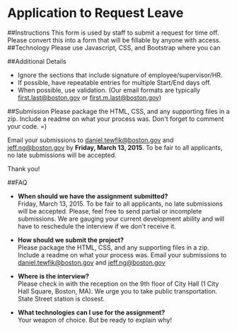 # Application to Request Leave
##Instructions
This form is used by staff to submit a request for time off. Please convert this into a form that will be fillable by anyone with access.  
##Technology
Please use Javascript, CSS, and Bootstrap where you can

##Additional Details

* Ignore the sections that include signature of employee/supervisor/HR.
* If possible, have repeatable entries for multiple Start/End days off.
* When possible, use validation. (Our email formats are typically first.last@boston.gov or first.m.last@boston.gov)

##Submission
Please package the HTML, CSS, and any supporting files in a zip.  Include a readme on what your process was.
Don't forget to comment your code. =)

Email your submissions to daniel.tewfik@boston.gov and jeff.ng@boston.gov by **Friday, March 13, 2015**. To be fair to all applicants, no late submissions will be accepted.

Thank you!

##FAQ
* **When should we have the assignment submitted?**  
Friday, March 13, 2015. To be fair to all applicants, no late submissions will be accepted.  Please, feel free to send partial or incomplete submissions.   We are gauging your current development ability and will have to reschedule the interview if we don't receive it.

* **How should we submit the project?**  
Please package the HTML, CSS, and any supporting files in a zip. Include a readme on what your process was. Email your submissions to daniel.tewfik@boston.gov and jeff.ng@boston.gov

* **Where is the interview?**  
Please check in with the reception on the 9th floor of City Hall (1 City Hall Square, Boston, MA). We urge you to take public transportation. State Street station is closest.

* **What technologies can I use for the assignment?**  
Your weapon of choice.  But be ready to explain why!